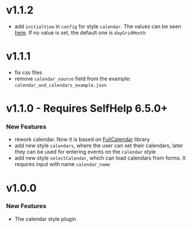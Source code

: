 # v1.1.2
 - add `initialView` in `config` for style `calendar`. The values can be seen [here](https://fullcalendar.io/docs/initialView). If no value is set, the default one is `dayGridMonth`

# v1.1.1
 - fix css files
 - remove `calendar_source` field from the example: `calendar_and_calendars_example.json`

# v1.1.0 - Requires SelfHelp 6.5.0+
### New Features
 - rework calendar. Now it is based  on [FullCalendar](https://fullcalendar.io) library
 - add new style `calendars`, where the user can set their calendars, later they can be used for entering events on the `calendar` style
 - add new style `selectCalendar`, which can load calendars from forms. It requires input with name `calendar_name`

# v1.0.0

### New Features

 - The calendar style plugin
